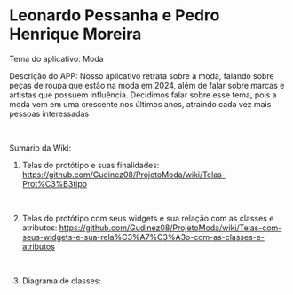 # Leonardo Pessanha e Pedro Henrique Moreira

Tema do aplicativo: Moda

Descrição do APP: Nosso aplicativo retrata sobre a moda, falando sobre peças de roupa que estão na moda em 2024, além de falar sobre marcas e artistas que possuem influência. Decidimos falar sobre esse tema, pois a moda vem em uma crescente nos últimos anos, atraindo cada vez mais pessoas interessadas

<br>

Sumário da Wiki:

1) Telas do protótipo e suas finalidades: https://github.com/Gudinez08/ProjetoModa/wiki/Telas-Prot%C3%B3tipo
<br>

2) Telas do protótipo com seus widgets e sua relação com as classes e atributos: https://github.com/Gudinez08/ProjetoModa/wiki/Telas-com-seus-widgets-e-sua-rela%C3%A7%C3%A3o-com-as-classes-e-atributos
<br>

3) Diagrama de classes:
